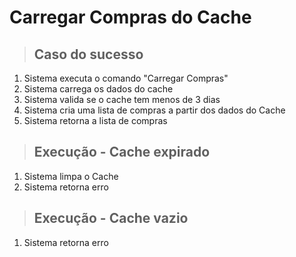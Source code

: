# Carregar Compras do Cache

> ## Caso do sucesso
1. Sistema executa o comando "Carregar Compras"
2. Sistema carrega os dados do cache
3. Sistema valida se o cache tem menos de 3 dias
4. Sistema cria uma lista de compras a partir dos dados do Cache
5. Sistema retorna a lista de compras

> ## Execução - Cache expirado
1. Sistema limpa o Cache
2. Sistema retorna erro

> ## Execução - Cache vazio
1. Sistema retorna erro